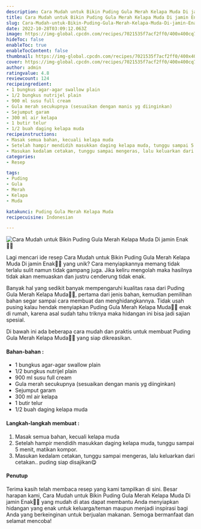 ```yaml
---
description: Cara Mudah untuk Bikin Puding Gula Merah Kelapa Muda Di jamin Enak"
title: Cara Mudah untuk Bikin Puding Gula Merah Kelapa Muda Di jamin Enak
slug: Cara-Mudah-untuk-Bikin-Puding-Gula-Merah-Kelapa-Muda-Di-jamin-Enak
date: 2022-10-28T03:09:12.063Z
image: https://img-global.cpcdn.com/recipes/7021535f7acf2ff0/400x400cq70/photo.jpg
hideToc: false
enableToc: true
enableTocContent: false
thumbnail: https://img-global.cpcdn.com/recipes/7021535f7acf2ff0/400x400cq70/photo.jpg
cover: https://img-global.cpcdn.com/recipes/7021535f7acf2ff0/400x400cq70/photo.jpg
author: admin
ratingvalue: 4.8
reviewcount: 124
recipeingredient:
- 1 bungkus agar-agar swallow plain
- 1/2 bungkus nutrijel plain
- 900 ml susu full cream
- Gula merah secukupnya (sesuaikan dengan manis yg diinginkan)
- Sejumput garam
- 300 ml air kelapa
- 1 butir telur
- 1/2 buah daging kelapa muda
recipeinstructions:
- Masak semua bahan, kecuali kelapa muda
- Setelah hampir mendidih masukkan daging kelapa muda, tunggu sampai 5 menit, matikan kompor.
- Masukan kedalam cetakan, tunggu sampai mengeras, lalu keluarkan dari cetakan.. puding siap disajikan😋
categories:
- Resep

tags:
- Puding
- Gula
- Merah
- Kelapa
- Muda

katakunci: Puding Gula Merah Kelapa Muda
recipecuisine: Indonesian

---
```


![Cara Mudah untuk Bikin Puding Gula Merah Kelapa Muda Di jamin Enak👩‍🍳](https://img-global.cpcdn.com/recipes/7021535f7acf2ff0/400x400cq70/photo.jpg)

Lagi mencari ide resep Cara Mudah untuk Bikin Puding Gula Merah Kelapa Muda Di jamin Enak👩‍🍳 yang unik? Cara menyiapkannya memang tidak terlalu sulit namun tidak gampang juga. Jika keliru mengolah maka hasilnya tidak akan memuaskan dan justru cenderung tidak enak.

Banyak hal yang sedikit banyak mempengaruhi kualitas rasa dari Puding Gula Merah Kelapa Muda👩‍🍳, pertama dari jenis bahan, kemudian pemilihan bahan segar sampai cara membuat dan menghidangkannya. Tidak usah pusing kalau hendak menyiapkan Puding Gula Merah Kelapa Muda👩‍🍳 enak di rumah, karena asal sudah tahu triknya maka hidangan ini bisa jadi sajian spesial.

Di bawah ini ada beberapa cara mudah dan praktis untuk membuat Puding Gula Merah Kelapa Muda👩‍🍳 yang siap dikreasikan.

<!--inarticleads1-->

#### Bahan-bahan :

- 1 bungkus agar-agar swallow plain
- 1/2 bungkus nutrijel plain
- 900 ml susu full cream
- Gula merah secukupnya (sesuaikan dengan manis yg diinginkan)
- Sejumput garam
- 300 ml air kelapa
- 1 butir telur
- 1/2 buah daging kelapa muda

<!--inarticleads2-->

#### Langkah-langkah membuat :

1. Masak semua bahan, kecuali kelapa muda
1. Setelah hampir mendidih masukkan daging kelapa muda, tunggu sampai 5 menit, matikan kompor.
1. Masukan kedalam cetakan, tunggu sampai mengeras, lalu keluarkan dari cetakan.. puding siap disajikan😋

#### Penutup

Terima kasih telah membaca resep yang kami tampilkan di sini. Besar harapan kami, Cara Mudah untuk Bikin Puding Gula Merah Kelapa Muda Di jamin Enak👩‍🍳 yang mudah di atas dapat membantu Anda menyiapkan hidangan yang enak untuk keluarga/teman maupun menjadi inspirasi bagi Anda yang berkeinginan untuk berjualan makanan. Semoga bermanfaat dan selamat mencoba!